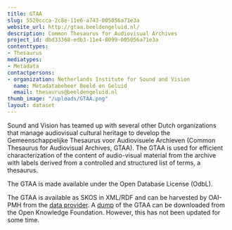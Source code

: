```yaml
---
title: GTAA
slug: 5520ccca-2c8e-11e6-a743-005056a71e3a
website_url: http://gtaa.beeldengeluid.nl/
description: Common Thesaurus for Audiovisual Archives
project_id: dbd33368-edb3-11e4-8099-005056a71e3a
contenttypes:
- Thesaurus
mediatypes:
- Metadata
contactpersons:
- organization: Netherlands Institute for Sound and Vision
  name: Metadatabeheer Beeld en Geluid
  email: thesaurus@beeldengeluid.nl
thumb_image: "/uploads/GTAA.png"
layout: dataset
---
```


Sound and Vision has teamed up with several other Dutch organizations that manage audiovisual cultural heritage to develop the Gemeenschappelijke Thesaurus voor Audiovisuele Archieven (Common Thesaurus for Audiovisual Archives, GTAA). The GTAA is used for efficient characterization of the content of audio-visual material from the archive with labels derived from a controlled and structured list of terms, a thesaurus.

The GTAA is made available under the Open Database License (OdbL).

The GTAA is available as SKOS in XML/RDF and can be harvested by OAI-PMH from the [data provider](http://openskos.beeldengeluid.nl/oai-pmh/?verb=ListRecords&metadataPrefix=oai_rdf&set=beng:gtaa). A [dump](http://datahub.io/dataset/gemeenschappelijke-thesaurus-audiovisuele-archieven) of the GTAA can be downloaded from the Open Knowledge Foundation. However, this has not been updated for some time.
